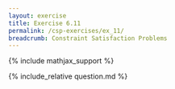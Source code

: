 ```yaml
---
layout: exercise
title: Exercise 6.11
permalink: /csp-exercises/ex_11/
breadcrumb: Constraint Satisfaction Problems
---
```


{% include mathjax_support %}

<div><i class="arrow-up loader" data-chapter="csp-exercises" data-exercise="ex_11" data-rating="0"></i></div>
{% include_relative question.md %}
